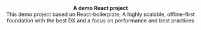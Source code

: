 
<div align="center"><strong>A demo React project</strong></div>
<div align="center">This demo project based on React-boilerplate, A highly scalable, offline-first foundation with the best DX and a focus on performance and best practices</div>

<br />

